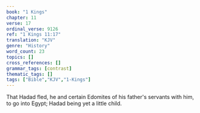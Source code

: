 ```yaml
---
book: "1 Kings"
chapter: 11
verse: 17
ordinal_verse: 9126
ref: "1 Kings 11:17"
translation: "KJV"
genre: "History"
word_count: 23
topics: []
cross_references: []
grammar_tags: [contrast]
thematic_tags: []
tags: ["Bible","KJV","1-Kings"]
---
```

That Hadad fled, he and certain Edomites of his father's servants with him, to go into Egypt; Hadad being yet a little child.
